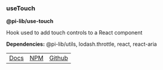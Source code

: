 ### useTouch

**@pi-lib/use-touch**

Hook used to add touch controls to a React component

**Dependencies:** @pi-lib/utils, lodash.throttle, react, react-aria

<table>
  <tbody>
    <tr>
      <td><a href="https://pi.lance-taylor.com/" target="_blank">Docs</a></td>
      <td><a href="https://www.npmjs.com/package/@pi-lib/use-touch?activeTab=readme" target="_blank">NPM</a></td>
      <td><a href="https://github.com/lancerael/pi/tree/main/src/packages/hooks/useTouch" target="_blank">Github</a></td>
    </tr>
  </tbody>
</table>
